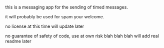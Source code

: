 this is a messaging app for the sending of timed messages.

it will probably be used for spam
your welcome.


no license at this time
will update later

no guarantee of safety of code, use at own risk
blah blah blah will add real readme later
